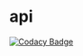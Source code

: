 # api

[![Codacy Badge](https://api.codacy.com/project/badge/Grade/1c065d75ee0946ce99b46b0c6d5aa189)](https://app.codacy.com/gh/dot-coaching/api?utm_source=github.com&utm_medium=referral&utm_content=dot-coaching/api&utm_campaign=Badge_Grade)
